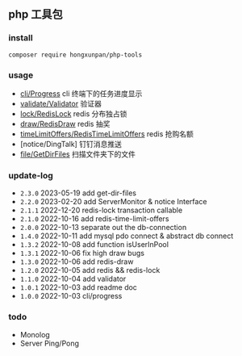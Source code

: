 ## php 工具包

### install 

`composer require hongxunpan/php-tools`

### usage

- [cli/Progress](readme/cli-progress.md) cli 终端下的任务进度显示
- [validate/Validator](readme/validate-validator.md) 验证器
- [lock/RedisLock](readme/redis-lock.md) redis 分布独占锁
- [draw/RedisDraw](readme/redis-draw.md) redis 抽奖
- [timeLimitOffers/RedisTimeLimitOffers](readme/redis-time-limit-offers.md) redis 抢购名额
- [notice/DingTalk] 钉钉消息推送
- [file/GetDirFiles](readme/get-dir-files.md) 扫描文件夹下的文件

### update-log

 - `2.3.0` 2023-05-19 add get-dir-files
 - `2.2.0` 2023-02-20 add ServerMonitor & notice Interface
 - `2.1.1` 2022-12-20 redis-lock transaction callable  
 - `2.1.0` 2022-10-16 add redis-time-limit-offers  
 - `2.0.0` 2022-10-13 separate out the db-connection  
 - `1.4.0` 2022-10-11 add mysql pdo connect & abstract db connect
 - `1.3.2` 2022-10-08 add function isUserInPool
 - `1.3.1` 2022-10-06 fix high draw bugs
 - `1.3.0` 2022-10-06 add redis-draw
 - `1.2.0` 2022-10-05 add redis && redis-lock
 - `1.1.0` 2022-10-04 add validator
 - `1.0.1` 2022-10-03 add readme doc
 - `1.0.0` 2022-10-03 cli/progress

### todo

- Monolog
- Server Ping/Pong